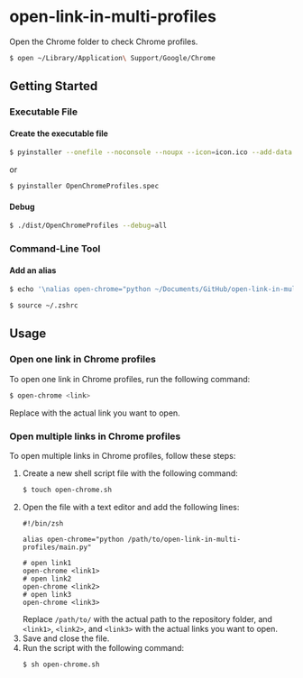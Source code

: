# open-link-in-multi-profiles

Open the Chrome folder to check Chrome profiles.

```zsh
$ open ~/Library/Application\ Support/Google/Chrome
```

## Getting Started

### Executable File

#### Create the executable file

```zsh
$ pyinstaller --onefile --noconsole --noupx --icon=icon.ico --add-data 'open_chrome.sh:.' --name OpenChromeProfiles gui.py
```

or

```zsh
$ pyinstaller OpenChromeProfiles.spec
```

#### Debug

```zsh
$ ./dist/OpenChromeProfiles --debug=all
```

### Command-Line Tool

#### Add an alias

```zsh
$ echo '\nalias open-chrome="python ~/Documents/GitHub/open-link-in-multi-profiles/main.py"' >> ~/.zshrc
```

```zsh
$ source ~/.zshrc
```

## Usage

### Open one link in Chrome profiles

To open one link in Chrome profiles, run the following command:

```zsh
$ open-chrome <link>
```

Replace <link> with the actual link you want to open.

### Open multiple links in Chrome profiles

To open multiple links in Chrome profiles, follow these steps:

1. Create a new shell script file with the following command:
   ```zsh
   $ touch open-chrome.sh
   ```
2. Open the file with a text editor and add the following lines:
   ```shell
   #!/bin/zsh
   
   alias open-chrome="python /path/to/open-link-in-multi-profiles/main.py"
   
   # open link1
   open-chrome <link1>
   # open link2
   open-chrome <link2>
   # open link3
   open-chrome <link3>
   ```
   Replace `/path/to/` with the actual path to the repository folder, and `<link1>`, `<link2>`, and `<link3>` with the actual
   links you want to open.
3. Save and close the file.
4. Run the script with the following command:
   ```zsh
   $ sh open-chrome.sh
   ```